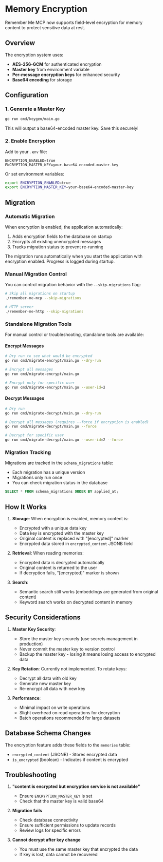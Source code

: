 # Memory Encryption

Remember Me MCP now supports field-level encryption for memory content to protect sensitive data at rest.

## Overview

The encryption system uses:
- **AES-256-GCM** for authenticated encryption
- **Master key** from environment variable
- **Per-message encryption keys** for enhanced security
- **Base64 encoding** for storage

## Configuration

### 1. Generate a Master Key

```bash
go run cmd/keygen/main.go
```

This will output a base64-encoded master key. Save this securely!

### 2. Enable Encryption

Add to your `.env` file:

```env
ENCRYPTION_ENABLED=true
ENCRYPTION_MASTER_KEY=your-base64-encoded-master-key
```

Or set environment variables:
```bash
export ENCRYPTION_ENABLED=true
export ENCRYPTION_MASTER_KEY=your-base64-encoded-master-key
```

## Migration

### Automatic Migration

When encryption is enabled, the application automatically:
1. Adds encryption fields to the database on startup
2. Encrypts all existing unencrypted messages
3. Tracks migration status to prevent re-running

The migration runs automatically when you start the application with encryption enabled. Progress is logged during startup.

### Manual Migration Control

You can control migration behavior with the `--skip-migrations` flag:

```bash
# Skip all migrations on startup
./remember-me-mcp --skip-migrations

# HTTP server
./remember-me-http --skip-migrations
```

### Standalone Migration Tools

For manual control or troubleshooting, standalone tools are available:

#### Encrypt Messages
```bash
# Dry run to see what would be encrypted
go run cmd/migrate-encrypt/main.go --dry-run

# Encrypt all messages
go run cmd/migrate-encrypt/main.go

# Encrypt only for specific user
go run cmd/migrate-encrypt/main.go --user-id=2
```

#### Decrypt Messages
```bash
# Dry run
go run cmd/migrate-decrypt/main.go --dry-run

# Decrypt all messages (requires --force if encryption is enabled)
go run cmd/migrate-decrypt/main.go --force

# Decrypt for specific user
go run cmd/migrate-decrypt/main.go --user-id=2 --force
```

### Migration Tracking

Migrations are tracked in the `schema_migrations` table:
- Each migration has a unique version
- Migrations only run once
- You can check migration status in the database

```sql
SELECT * FROM schema_migrations ORDER BY applied_at;
```

## How It Works

1. **Storage**: When encryption is enabled, memory content is:
   - Encrypted with a unique data key
   - Data key is encrypted with the master key
   - Original content is replaced with "[encrypted]" marker
   - Encrypted data stored in `encrypted_content` JSONB field

2. **Retrieval**: When reading memories:
   - Encrypted data is decrypted automatically
   - Original content is returned to the user
   - If decryption fails, "[encrypted]" marker is shown

3. **Search**: 
   - Semantic search still works (embeddings are generated from original content)
   - Keyword search works on decrypted content in memory

## Security Considerations

1. **Master Key Security**:
   - Store the master key securely (use secrets management in production)
   - Never commit the master key to version control
   - Backup the master key - losing it means losing access to encrypted data

2. **Key Rotation**: Currently not implemented. To rotate keys:
   - Decrypt all data with old key
   - Generate new master key
   - Re-encrypt all data with new key

3. **Performance**: 
   - Minimal impact on write operations
   - Slight overhead on read operations for decryption
   - Batch operations recommended for large datasets

## Database Schema Changes

The encryption feature adds these fields to the `memories` table:
- `encrypted_content` (JSONB) - Stores encrypted data
- `is_encrypted` (boolean) - Indicates if content is encrypted

## Troubleshooting

1. **"content is encrypted but encryption service is not available"**
   - Ensure `ENCRYPTION_MASTER_KEY` is set
   - Check that the master key is valid base64

2. **Migration fails**
   - Check database connectivity
   - Ensure sufficient permissions to update records
   - Review logs for specific errors

3. **Cannot decrypt after key change**
   - You must use the same master key that encrypted the data
   - If key is lost, data cannot be recovered